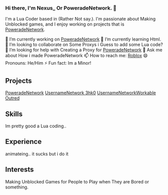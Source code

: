 ### Hi there, I'm Nexus_ Or PoweradeNetwork. 👋
I'm a Lua Coder based in (Rather Not say.). I'm passionate about Making Unblocked games, and I enjoy working on projects that is [PoweradeNetwork](https://PoweradeNetwork.github.io).

🔭 I’m currently working on [PoweradeNetwork](https://PoweradeNetwork.github.io)
🌱 I’m currently learning Html.
👯 I’m looking to collaborate on Some Proxys i Guess to add some Lua code?
🤔 I’m looking for help with Creating a Proxy for [PoweradeNetwork](https://PoweradeNetwork.github.io)
💬 Ask me about How i made PoweradeNetwork
📫 How to reach me: [Roblox](https://www.roblox.com/users/1800714848/profile)
😄 Pronouns: He/Him
⚡ Fun fact: Im a Minor!
## Projects
[PoweradeNetwork](https://PoweradeNetwork.github.io)
[UsernameNetwork 3hk0](https://UsernameNetwork.github.io)
[UsernameNetworkWorkable Outred](https://UsernameNetworkWorkable.github.io)

## Skills
Im pretty good a Lua coding..
## Experience
animateing.. it sucks but i do it
## Interests
Making Unblocked Games for People to Play when They are Bored or something.
